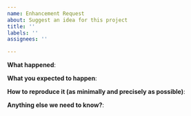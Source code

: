 ```yaml
---
name: Enhancement Request
about: Suggest an idea for this project
title: ''
labels: ''
assignees: ''

---
```


**What happened**:

**What you expected to happen**:

**How to reproduce it (as minimally and precisely as possible)**:

**Anything else we need to know?**:
